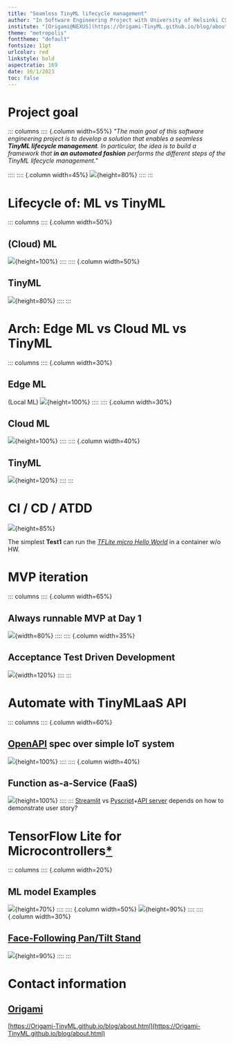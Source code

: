 ```yaml
---
title: "Seamless TinyML lifecycle management"
author: "In Software Engineering Project with University of Helsinki CS"
institute: "[Origami@NEXUS](https://Origami-TinyML.github.io/blog/about.html): [Hiroshi Doyu](mailto:hiroshi.doyu@gmail.com), [Roberto Morabito](mailto:roberto.morabito@helsinki.fi), [Michihito Mizutani](mailto:michihito.mizutani@gmail.com)"
theme: "metropolis"
fonttheme: "default"
fontsize: 11pt
urlcolor: red
linkstyle: bold
aspectratio: 169
date: 16/1/2023
toc: false
---
```

# Project goal
::: columns
:::: {.column width=55%}
_"The main goal of this software engineering project is to develop a solution that enables a seamless **TinyML lifecycle management**.
In particular, the idea is to build a framework that **in an automated fashion** performs the different steps of the TinyML lifecycle management."_


::::
:::: {.column width=45%}
![](images/venn.png){height=80%}
::::
:::


# Lifecycle of: ML vs TinyML
::: columns
:::: {.column width=50%}
## (Cloud) ML
![](images/lifecycle_ml.png){height=100%}
::::
:::: {.column width=50%}
## TinyML
![](images/lifecycle_tinyml.png){height=80%}
::::
:::


# Arch: Edge ML vs Cloud ML vs TinyML
::: columns
:::: {.column width=30%}
## Edge ML
(Local ML)
![](images/ml_arch.png){height=100%}
::::
:::: {.column width=30%}
## Cloud ML
![](images/ml_arch_001.png){height=100%}
::::
:::: {.column width=40%}
## TinyML
![](images/ml_arch_002.png){height=120%}
::::
:::


# CI / CD / ATDD
![](images/tdd.png){height=85%}

The simplest **Test1** can run the [_TFLite micro Hello World_](https://www.tensorflow.org/lite/microcontrollers#explore_the_examples) in a container w/o HW.



# MVP iteration
::: columns
:::: {.column width=65%}
## Always runnable MVP at Day 1
![](images/mvp_journey.png){width=80%}
::::
:::: {.column width=35%}
## Acceptance Test Driven Development
![](images/atdd.png){width=120%}
::::
:::


# Automate with TinyMLaaS API
::: columns
:::: {.column width=60%}
## [OpenAPI](https://www.openapis.org/) spec over simple IoT system
![](images/api-server.png){height=100%}
::::
:::: {.column width=40%}
## Function as-a-Service (FaaS)
![](images/demo2-sq.png){height=100%}
::::
:::
[Streamlit](https://streamlit.io/) vs [Pyscript](https://pyscript.net/)+[API server](https://huggingface.co/docs/api-inference/index) depends on how to demonstrate user story?


# TensorFlow Lite for Microcontrollers[*](https://github.com/tensorflow/tflite-micro/tree/main/tensorflow/lite/micro/examples)
::: columns
:::: {.column width=20%}
## ML model Examples
![](images/tflm_examples.png){height=70%}
::::
:::: {.column width=50%}
![](images/tflm_hws.png){height=90%}
::::
:::: {.column width=30%}
## [Face-Following Pan/Tilt Stand](https://www.hackster.io/petewarden/face-following-pan-tilt-stand-fe5da6)
![](images/sensor_mounting_VbOgTcwLx5.png){height=90%}
::::
:::


# Contact information
## [Origami](#Team)
[https://Origami-TinyML.github.io/blog/about.html](https://Origami-TinyML.github.io/blog/about.html)
